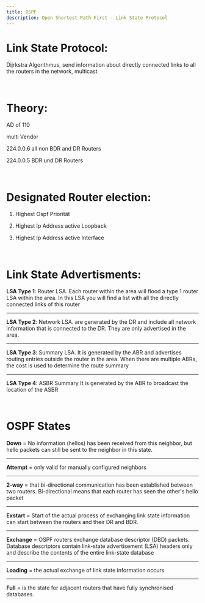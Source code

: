 ```yaml
---
title: OSPF
description: Open Shortest Path First - Link State Protocol
---
```


# Link State Protocol:
Dijrkstra Algorithmus, send information about directly connected links to all the routers in the network, multicast

</br>

# Theory:
AD of 110

multi Vendor

224.0.0.6 all non BDR and DR Routers

224.0.0.5 BDR und DR Routers


</br>

# Designated Router election:
1. Highest Ospf Priorität

2. Highest Ip Address active Loopback

3. Highest Ip Address active Interface

</br>

# Link State Advertisments:
**LSA Type 1**: Router LSA. Each router within the area will flood a type 1 router LSA within the area. In this LSA you will find a list with all the directly connected links of this router
 	  
<hr />

**LSA Type 2**: Network LSA. are generated by the DR and include all network information that is connected to the DR. They are only advertised in the area.

<hr />

**LSA Type 3**: Summary LSA. It is generated by the ABR and advertises routing entries outside the router in the area. When there are multiple ABRs, the cost is used to determine the route summary

<hr />

**LSA Type 4**: ASBR Summary It is generated by the ABR to broadcast the location of the ASBR

<br />

# OSPF States
**Down** = No information (hellos) has been received from this neighbor, but hello packets can still be sent to the neighbor in this state.

<hr />

**Attempt** = only valid for manually configured neighbors

<hr />

**2-way** = that bi-directional communication has been established between two routers. Bi-directional means that each router has seen the other's hello packet

<hr />

**Exstart** = Start of the actual process of exchanging link state information can start between the routers and their DR and BDR.

<hr />

**Exchange** = OSPF routers exchange database descriptor (DBD) packets. Database descriptors contain link-state advertisement (LSA) headers only and describe the contents of the entire link-state database

<hr />

**Loading** = the actual exchange of link state information occurs

<hr />

**Full** = is the state for adjacent routers that have fully synchronised databases.